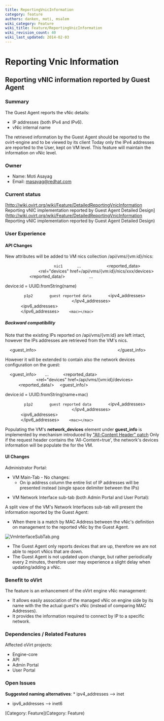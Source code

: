 ```yaml
---
title: ReportingVnicInformation
category: feature
authors: danken, moti, msalem
wiki_category: Feature
wiki_title: Feature/ReportingVnicInformation
wiki_revision_count: 40
wiki_last_updated: 2014-02-03
---
```


# Reporting Vnic Information

## Reporting vNIC information reported by Guest Agent

### Summary

The Guest Agent reports the vNic details:

*   IP addresses (both IPv4 and IPv6).
*   vNic internal name

The retrieved information by the Guest Agent should be reported to the ovirt-engine and to be viewed by its client
Today only the IPv4 addresses are reported to the User, kept on VM level. This feature will maintain the information on vNic level.

### Owner

*   Name: Moti Asayag
*   Email: masayag@redhat.com

### Current status

[http://wiki.ovirt.org/wiki/Feature/DetailedReportingVnicInformation Reporting vNIC implementation reported by Guest Agent Detailed Design](http://wiki.ovirt.org/wiki/Feature/DetailedReportingVnicInformation Reporting vNIC implementation reported by Guest Agent Detailed Design)

### User Experience

#### API Changes

New attributes will be added to VM nics collection /api/vms/{vm:id}/nics:

`   `<nics>
`       `<nic id="56d6d62f-6af0-4c02-8500-4be041180031">
`           `<name>`nic1`</name>
                 ...
`           `<reported_data>
`               `<rel="devices" href=/api/vms/{vm:id}/nics/xxx/devices>
`           `<reported_data/>
`      `<nic/>
             ...
`   `</nics>

device:id = UUID.fromString(name)

` `<device id={device:id} href=/api/vms/{vm:id}/devices/{device:id}>
`       `<name>`p1p2`</name>
`       `<description>`guest reported data`</description>
`       `<ipv4_addresses>
`           `<ip address="1.1.1.1"/>
`           `<ip address="2.2.2.2"/>
`       `</ipv4_addresses>
`       `<ipv6_addresses>
`           `<ip address="2001:0db8:85a3:0042:0000:8a2e:0370:7335"/>
`           `<ip address="2001:0db8:85a3:0042:0000:8a2e:0370:7336"/>
`       `</ipv6_addresses>
             `<mac></mac>`        
` `</device>

##### Backward compatibility

Note that the existing IPs reported on /api/vms/{vm:id} are left intact, however the IPs addresses are retrieved from the VM's nics.

`  `<guest_info>
`      `<ips>
`          `<ip address="1.1.1.1"/>
`          `<ip address="2.2.2.2"/>
`      `</ips>
`  `</guest_info>

However it will be extended to contain also the network devices configuration on the guest:

`  `<guest_info>
            ...
`      `<reported_data>
`          `<network>
`              `<rel="devices" href=/api/vms/{vm:id}/devices>
`          `</network>
`      `<reported_data/>
`  `<guest_info/>

device:id = UUID.fromString(name+mac)

` `<device id={device:id} href=/api/vms/{vm:id}/devices/{device:id}>
`       `<name>`p1p2`</name>
`       `<description>`guest reported data`</description>
`       `<ipv4_addresses>
`           `<ip address="1.1.1.1"/>
`           `<ip address="2.2.2.2"/>
`       `</ipv4_addresses>
`       `<ipv6_addresses>
`           `<ip address="2001:0db8:85a3:0042:0000:8a2e:0370:7335"/>
`           `<ip address="2001:0db8:85a3:0042:0000:8a2e:0370:7336"/>
`       `</ipv6_addresses>
             `<mac></mac>`        
` `</device>
            

Populating the VM's **network_devices** element under **guest_info** is implemented by mechanism introduced by ["All-Content Header" patch](http://gerrit.ovirt.org/#/c/9815)
Only if the request header contains the 'All-Content=true', the network's devices information will be populate the for the VM.

#### UI Changes

Administrator Portal:

*   VM Main-Tab - No changes:
    -   On ip address column the entire list of IP addresses will be presented instead (single space delimiter between the IPs)

<!-- -->

*   VM Network Interface sub-tab (both Admin Portal and User Portal):

A split view of the VM's Network Interfaces sub-tab will present the information reported by the Guest Agent:

*   When there is a match by MAC Address between the vNic's definition on management to the reported vNic by the Guest Agent.

![](VmInterfaceSubTab.png "VmInterfaceSubTab.png")

*   The Guest Agent only reports devices that are up, therefore we are not able to report vNics that are down.
*   The Guest Agent is not updated upon change, but rather periodically every 2 minutes, therefore user may experience a slight delay when updating/adding a vNic.

### Benefit to oVirt

The feature is an enhancement of the oVirt engine vNic management:

*   It allows easily association of the managed vNic on engine side by its name with the the actual guest's vNic (instead of comparing MAC Addresses).
*   It provides the information required to connect by IP to a specific network.

### Dependencies / Related Features

Affected oVirt projects:

*   Engine-core
*   API
*   Admin Portal
*   User Portal

### Open Issues

**Suggested naming alternatives**:
\* ipv4_addresses --> inet

*   ipv6_addresses --> inet6

[Category: Feature](Category: Feature)
